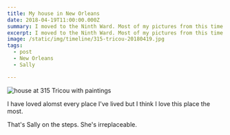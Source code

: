 ```yaml
---
title: My house in New Orleans
date: 2018-04-19T11:00:00.000Z
summary: I moved to the Ninth Ward. Most of my pictures from this time are out of focus.
excerpt: I moved to the Ninth Ward. Most of my pictures from this time are out of focus.
image: /static/img/timeline/315-tricou-20180419.jpg
tags:
  - post 
  - New Orleans
  - Sally

---
```


![house at 315 Tricou with paintings](/static/img/timeline/315-tricou-20180419.jpg "house at 315 Tricou with painting")

I have loved alomst every place I've lived but I think I love this place the most.

That's Sally on the steps. She's irreplaceable.
